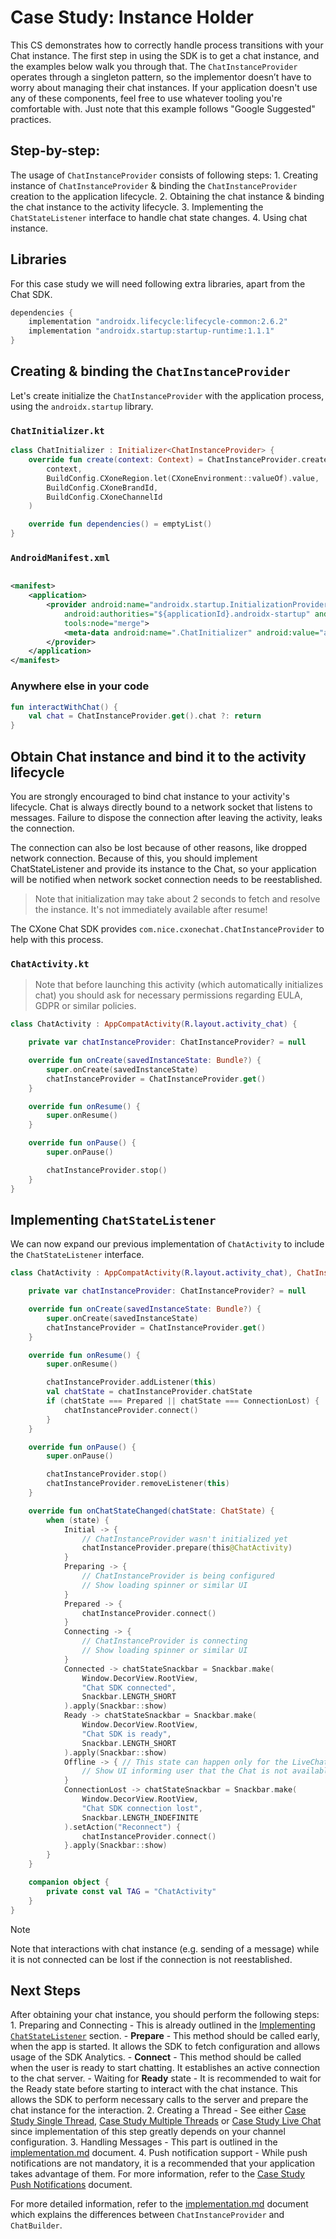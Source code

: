 # Case Study: Instance Holder

This CS demonstrates how to correctly handle process transitions with your Chat instance.
The first step in using the SDK is to get a chat instance, and the examples below walk you through that.
The `ChatInstanceProvider` operates through a singleton pattern, so the implementor doesn’t have to worry
about managing their chat instances. If your application doesn't use any of these
components, feel free to use whatever tooling you're comfortable with. Just note that this example
follows "Google Suggested" practices.

## Step-by-step:
The usage of `ChatInstanceProvider` consists of following steps:
    1. Creating instance of `ChatInstanceProvider` & binding the `ChatInstanceProvider` creation to the application lifecycle.
    2. Obtaining the chat instance & binding the chat instance to the activity lifecycle.
    3. Implementing the `ChatStateListener` interface to handle chat state changes.
    4. Using chat instance.

## Libraries

For this case study we will need following extra libraries, apart from the Chat SDK.

```groovy
dependencies {
    implementation "androidx.lifecycle:lifecycle-common:2.6.2"
    implementation "androidx.startup:startup-runtime:1.1.1"
}
```
## Creating & binding the `ChatInstanceProvider`

Let's create initialize the `ChatInstanceProvider` with the application process,
using the `androidx.startup` library.

### `ChatInitializer.kt`
```kotlin
class ChatInitializer : Initializer<ChatInstanceProvider> {
    override fun create(context: Context) = ChatInstanceProvider.create(
        context,
        BuildConfig.CXoneRegion.let(CXoneEnvironment::valueOf).value,
        BuildConfig.CXoneBrandId,
        BuildConfig.CXoneChannelId
    )

    override fun dependencies() = emptyList()
}
```

### `AndroidManifest.xml`

```xml

<manifest>
    <application>
        <provider android:name="androidx.startup.InitializationProvider"
            android:authorities="${applicationId}.androidx-startup" android:exported="false"
            tools:node="merge">
            <meta-data android:name=".ChatInitializer" android:value="androidx.startup" />
        </provider>
    </application>
</manifest>
```

### Anywhere else in your code

```kotlin
fun interactWithChat() {
    val chat = ChatInstanceProvider.get().chat ?: return
}
```

## Obtain Chat instance and bind it to the activity lifecycle
You are strongly encouraged to bind chat instance to your activity's lifecycle. Chat is always
directly bound to a network socket that listens to messages. Failure to dispose the connection after
leaving the activity, leaks the connection.

The connection can also be lost because of other reasons, like dropped network connection. Because of
this, you should implement ChatStateListener and provide its instance to the Chat, so your application will
be notified when network socket connection needs to be reestablished.

> Note that initialization may take about 2 seconds to fetch and resolve the instance. It's not
> immediately available after resume!

The CXone Chat SDK provides `com.nice.cxonechat.ChatInstanceProvider` to help with this process.

### `ChatActivity.kt`

> Note that before launching this activity (which automatically initializes chat) you should ask for
> necessary permissions regarding EULA, GDPR or similar policies.

```kotlin
class ChatActivity : AppCompatActivity(R.layout.activity_chat) {

    private var chatInstanceProvider: ChatInstanceProvider? = null

    override fun onCreate(savedInstanceState: Bundle?) {
        super.onCreate(savedInstanceState)
        chatInstanceProvider = ChatInstanceProvider.get()
    }

    override fun onResume() {
        super.onResume()
    }

    override fun onPause() {
        super.onPause()

        chatInstanceProvider.stop()
    }
}
```

## Implementing `ChatStateListener`
We can now expand our previous implementation of `ChatActivity` to include the `ChatStateListener` interface.

```kotlin
class ChatActivity : AppCompatActivity(R.layout.activity_chat), ChatInstanceProvider.Listener {

    private var chatInstanceProvider: ChatInstanceProvider? = null

    override fun onCreate(savedInstanceState: Bundle?) {
        super.onCreate(savedInstanceState)
        chatInstanceProvider = ChatInstanceProvider.get()
    }

    override fun onResume() {
        super.onResume()

        chatInstanceProvider.addListener(this)
        val chatState = chatInstanceProvider.chatState
        if (chatState === Prepared || chatState === ConnectionLost) {
            chatInstanceProvider.connect()
        }
    }

    override fun onPause() {
        super.onPause()

        chatInstanceProvider.stop()
        chatInstanceProvider.removeListener(this)
    }

    override fun onChatStateChanged(chatState: ChatState) {
        when (state) {
            Initial -> {
                // ChatInstanceProvider wasn't initialized yet
                chatInstanceProvider.prepare(this@ChatActivity)
            }
            Preparing -> {
                // ChatInstanceProvider is being configured
                // Show loading spinner or similar UI
            }
            Prepared -> {
                chatInstanceProvider.connect()
            }
            Connecting -> {
                // ChatInstanceProvider is connecting
                // Show loading spinner or similar UI
            }
            Connected -> chatStateSnackbar = Snackbar.make(
                Window.DecorView.RootView,
                "Chat SDK connected",
                Snackbar.LENGTH_SHORT
            ).apply(Snackbar::show)
            Ready -> chatStateSnackbar = Snackbar.make(
                Window.DecorView.RootView,
                "Chat SDK is ready",
                Snackbar.LENGTH_SHORT
            ).apply(Snackbar::show)
            Offline -> { // This state can happen only for the LiveChat mode of the channel.
                // Show UI informing user that the Chat is not available, because the service is offline
            }
            ConnectionLost -> chatStateSnackbar = Snackbar.make(
                Window.DecorView.RootView,
                "Chat SDK connection lost",
                Snackbar.LENGTH_INDEFINITE
            ).setAction("Reconnect") {
                chatInstanceProvider.connect()
            }.apply(Snackbar::show)
        }
    }

    companion object {
        private const val TAG = "ChatActivity"
    }
}
```

> [!NOTE]
> Note that interactions with chat instance (e.g. sending of a message)
> while it is not connected can be lost if the connection is not reestablished.

## Next Steps
After obtaining your chat instance, you should perform the following steps:
    1. Preparing and Connecting
        - This is already outlined in the [Implementing `ChatStateListener`](#implementing-chatstatelistener) section.
        - **Prepare** - This method should be called early, when the app is started. It allows the SDK to fetch configuration and allows usage of the SDK Analytics.
        - **Connect** - This method should be called when the user is ready to start chatting.  It establishes an active connection to the chat server.
        - Waiting for **Ready** state - It is recommended to wait for the Ready state before starting to interact with the chat instance.  This allows the SDK to perform necessary calls to the server and prepare the chat instance for the interaction.
    2. Creating a Thread
        - See either [Case Study Single Thread](cs-single-thread.md), [Case Study Multiple Threads](cs-multi-thread.md) or [Case Study Live Chat](cs-live-chat.md) since implementation of this step greatly depends on your channel configuration.
    3. Handling Messages
        - This part is outlined in the [implementation.md](implementation.md) document.
    4. Push notification support
        - While push notifications are not mandatory, it is a recommended that your application takes advantage of them. For more information, refer to the [Case Study Push Notifications](cs-push-notifications.md) document.

For more detailed information, refer to the [implementation.md](implementation.md) document which explains the differences between `ChatInstanceProvider` and `ChatBuilder`.

